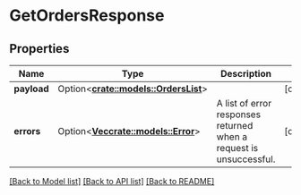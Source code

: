 # GetOrdersResponse

## Properties

Name | Type | Description | Notes
------------ | ------------- | ------------- | -------------
**payload** | Option<[**crate::models::OrdersList**](OrdersList.md)> |  | [optional]
**errors** | Option<[**Vec<crate::models::Error>**](Error.md)> | A list of error responses returned when a request is unsuccessful. | [optional]

[[Back to Model list]](../README.md#documentation-for-models) [[Back to API list]](../README.md#documentation-for-api-endpoints) [[Back to README]](../README.md)


